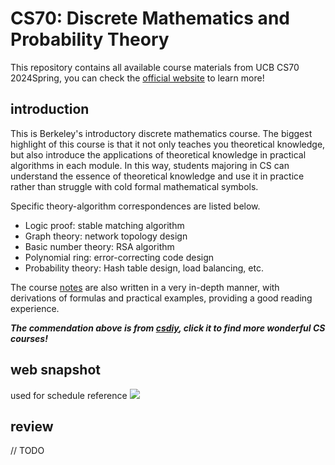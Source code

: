 # CS70: Discrete Mathematics and Probability Theory
This repository contains all available course materials from UCB CS70 2024Spring, you can check the [official website](https://www.eecs70.org/) to learn more!
## introduction
This is Berkeley's introductory discrete mathematics course. The biggest highlight of this course is that it not only teaches you theoretical knowledge, but also introduce the applications of theoretical knowledge in practical algorithms in each module. In this way, students majoring in CS can understand the essence of theoretical knowledge and use it in practice rather than struggle with cold formal mathematical symbols.

Specific theory-algorithm correspondences are listed below.

- Logic proof: stable matching algorithm
- Graph theory: network topology design
- Basic number theory: RSA algorithm
- Polynomial ring: error-correcting code design
- Probability theory: Hash table design, load balancing, etc.

The course [notes](https://github.com/Liu-Hong-Wei/UCB-CS70-Spring-2024-Course-Materials/tree/main/notes) are also written in a very in-depth manner, with derivations of formulas and practical examples, providing a good reading experience.

***The commendation above is from [csdiy](https://csdiy.wiki/en/%E6%95%B0%E5%AD%A6%E8%BF%9B%E9%98%B6/CS70/), click it to find more wonderful CS courses!***

## web snapshot
used for schedule reference
![](https://github.com/Liu-Hong-Wei/UCB-CS70-Spring-2024-Course-Materials/blob/main/www.eecs70.org_.png)

## review
// TODO
